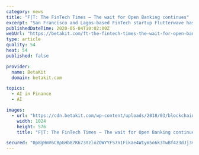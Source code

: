 ```yaml
---
category: news
title: "F|T: The FinTech Times – The wait for Open Banking continues"
excerpt: "San Francisco and Lagos-based FinTech startup Flutterwave has launched Flutterwave Store, a portal for African merchants to create digital shops to sell online. Wise, a FinTech startup that offers banking and payments services to modern businesses,"
publishedDateTime: 2020-05-04T10:02:00Z
webUrl: "https://betakit.com/ft-the-fintech-times-the-wait-for-open-banking-continues/"
type: article
quality: 54
heat: 54
published: false

provider:
  name: BetaKit
  domain: betakit.com

topics:
  - AI in Finance
  - AI

images:
  - url: "https://cdn.betakit.com/wp-content/uploads/2018/03/blockchain-1024x576.jpg"
    width: 1024
    height: 576
    title: "F|T: The FinTech Times – The wait for Open Banking continues"

secured: "0p8gHmV6CBpGHb87K673YzloZOWYYFS7n1Fikae4WIym5o6k3TwBf4z3dJj3vHartQAUXLRySf6MovLBArU5BWm3Ix8kRLu1ASBUXwYcI4z52g78llTeWTXI6wYrLv/F62WlitLbNZUGgXfDwqI1sFBhf4+o4R9NDyMplH+lNHzJVUEUTxrVRZuYTWgplUwq+7Rnc01EMJeTQnN0UwzlY23gZf4+4KQQJ/nwZXTG2CCCqoNg/Xq9P/dZ/nowQ2gXV1sqTktRLMBJwUWoinGPeK9gUhabQy55D3tGn4m2j4yqLgwCxQP096aXWD1d1UFGYuvn14fy4zDef+NlUfZzx7l2Xi7BJR+ribKbVQxeEYsa9NGSJhb3QCxKRhvrjXjNXSuQQEuS8s1Eikl3cVElfLdOOumZr9bx5q7gd7/dw/wM6WXp71Aj39vbyLFuPhekdu9gdgasWlLK8XuNx4hd9yLxSsJxTDS7/6G/lbvaW1w=;D52tw41fy2Hu0qcYGhB3jg=="
---
```


